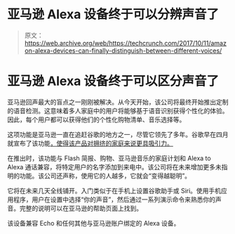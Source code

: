 # 亚马逊 Alexa 设备终于可以分辨声音了 

> 原文：<https://web.archive.org/web/https://techcrunch.com/2017/10/11/amazon-alexa-devices-can-finally-distinguish-between-different-voices/>

# 亚马逊 Alexa 设备终于可以区分声音了

亚马逊回声最大的盲点之一刚刚被解决。从今天开始，该公司将最终开始推出定制的语音检测。这意味着多人家庭中的用户将能够基于语音识别获得个性化的体验。因此，每个用户都可以获得他们的个性化购物清单、音乐选择等。

这项功能是亚马逊一直在追赶谷歌的地方之一，尽管它领先了多年。谷歌早在四月就宣布了该功能[，使得该产品对拥挤的家庭来说更具吸引力。](https://web.archive.org/web/20221006115330/https://beta.techcrunch.com/2017/04/20/google-home-can-now-recognize-up-to-six-voices-and-give-personalized-responses/)

在推出时，该功能与 Flash 简报、购物、亚马逊音乐的家庭计划和 Alexa to Alexa 通话兼容，将特定用户的名字添加到来电中。该公司将在未来增加更多未指明的功能。该公司还声称，使用它的人越多，它就会“变得越聪明”。

它将在未来几天全线铺开。入门类似于在手机上设置谷歌助手或 Siri。使用手机应用程序，用户在设置中选择“你的声音”，然后通过一系列演示命令来熟悉你的声音。完整的说明可以在亚马逊的帮助页面上找到。

该设备兼容 Echo 和任何其他与亚马逊账户绑定的 Alexa 设备。